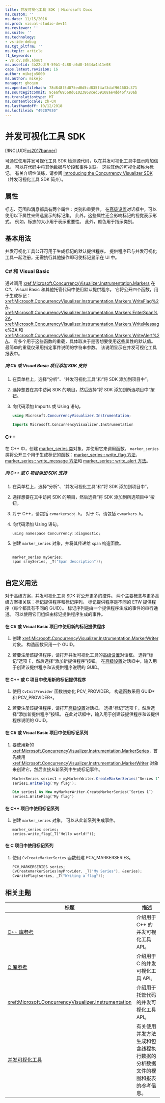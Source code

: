 ```yaml
---
title: 并发可视化工具 SDK | Microsoft Docs
ms.custom: ''
ms.date: 11/15/2016
ms.prod: visual-studio-dev14
ms.reviewer: ''
ms.suite: ''
ms.technology:
- vs-ide-debug
ms.tgt_pltfrm: ''
ms.topic: article
f1_keywords:
- vs.cv.sdk.about
ms.assetid: 4b22cdf9-59b1-4c88-a6d8-1644a4a11e08
caps.latest.revision: 16
author: mikejo5000
ms.author: mikejo
manager: ghogen
ms.openlocfilehash: 78d848f5d075ed0d5cd835f4af3daf964603c371
ms.sourcegitcommit: 9ceaf69568d61023868ced59108ae4dd46f720ab
ms.translationtype: MT
ms.contentlocale: zh-CN
ms.lasthandoff: 10/12/2018
ms.locfileid: "49207930"
---
```

# <a name="concurrency-visualizer-sdk"></a>并发可视化工具 SDK
[!INCLUDE[vs2017banner](../includes/vs2017banner.md)]

可通过使用并发可视化工具 SDK 检测源代码，以在并发可视化工具中显示附加信息。 可以在代码中将其他数据与阶段和事件关联。 这些其他的可视化被称为标记。  有关介绍性演练，请参阅 [Introducing the Concurrency Visualizer SDK](http://go.microsoft.com/fwlink/?LinkId=235405)（并发可视化工具 SDK 简介）。  
  
## <a name="properties"></a>属性  
 标志、范围和消息都具有两个属性：类别和重要性。 在[高级设置](../profiling/advanced-settings-dialog-box-concurrency-visualizer.md)对话框中，可以使用以下属性来筛选显示的标记集。 此外，这些属性还会影响标记的视觉表示形式。 例如，标志的大小用于表示重要性。 此外，颜色用于指示类别。  
  
## <a name="basic-usage"></a>基本用法  
 并发可视化工具公开可用于生成标记的默认提供程序。 提供程序已与并发可视化工具一起注册，无需执行其他操作即可使标记显示在 UI 中。  
  
### <a name="c-and-visual-basic"></a>C# 和 Visual Basic  
 通过调用 <xref:Microsoft.ConcurrencyVisualizer.Instrumentation.Markers> 在 C#、Visual Basic 和其他托管代码中使用默认提供程序。 它将公开四个函数，用于生成标记：<xref:Microsoft.ConcurrencyVisualizer.Instrumentation.Markers.WriteFlag%2A>、<xref:Microsoft.ConcurrencyVisualizer.Instrumentation.Markers.EnterSpan%2A>、<xref:Microsoft.ConcurrencyVisualizer.Instrumentation.Markers.WriteMessage%2A> 和 <xref:Microsoft.ConcurrencyVisualizer.Instrumentation.Markers.WriteAlert%2A>。 有多个用于这些函数的重载，具体取决于是否想要使用这些属性的默认值。  最简单的重载仅采用指定事件说明的字符串参数。 该说明显示在并发可视化工具报表中。  
  
##### <a name="to-add-sdk-support-to-a-c-or-visual-basic-project"></a>向 C# 或 Visual Basic 项目添加 SDK 支持  
  
1.  在菜单栏上，选择“分析”、“并发可视化工具”和“将 SDK 添加到项目中”。  
  
2.  选择想要在其中访问 SDK 的项目，然后选择“将 SDK 添加到所选项目中”按钮。  
  
3.  向代码添加 Imports 或 Using 语句。  
  
    ```csharp  
    using Microsoft.ConcurrencyVisualizer.Instrumentation;  
    ```  
  
    ```vb  
    Imports Microsoft.ConcurrencyVisualizer.Instrumentation  
    ```  
  
### <a name="c"></a>C++  
 在 C++ 中，创建 [marker_series 类](../profiling/marker-series-class.md)对象，并使用它来调用函数。  `marker_series` 类将公开三个用于生成标记的函数：[marker_series:: write_flag 方法](../profiling/marker-series-write-flag-method.md)、[marker_series:: write_message 方法](../profiling/marker-series-write-message-method.md)和 [marker_series:: write_alert 方法](../profiling/marker-series-write-alert-method.md)。  
  
##### <a name="to-add-sdk-support-to-a-c-or-c-project"></a>向 C++ 或 C 项目添加 SDK 支持  
  
1.  在菜单栏上，选择“分析”、“并发可视化工具”和“将 SDK 添加到项目中”。  
  
2.  选择想要在其中访问 SDK 的项目，然后选择“将 SDK 添加到所选项目中”按钮。  
  
3.  对于 C++，请包括 `cvmarkersobj.h`。 对于 C，请包括 `cvmarkers.h`。  
  
4.  向代码添加 Using 语句。  
  
    ```  
    using namespace Concurrency::diagnostic;  
    ```  
  
5.  创建 `marker_series` 对象，并将其传递给 `span` 构造函数。  
  
    ```cpp  
  
    marker_series mySeries;  
    span s(mySeries, _T("Span description"));  
  
    ```  
  
## <a name="custom-usage"></a>自定义用法  
 对于高级方案，并发可视化工具 SDK 将公开更多的控件。  两个主要概念与更多高级方案相关联：标记提供程序和标记序列。 标记提供程序是不同的 ETW 提供程序（每个都具有不同的 GUID）。 标记序列是由一个提供程序生成的事件的串行通道。 可以使用它们组织由标记提供程序生成的事件。  
  
#### <a name="to-use-a-new-marker-provider-in-a-c-or-visual-basic-project"></a>在 C# 或 Visual Basic 项目中使用新的标记提供程序  
  
1.  创建 <xref:Microsoft.ConcurrencyVisualizer.Instrumentation.MarkerWriter> 对象。  构造函数采用一个 GUID。  
  
2.  若要注册该提供程序，请打开并发可视化工具的[高级设置](../profiling/advanced-settings-dialog-box-concurrency-visualizer.md)对话框。  选择“标记”选项卡，然后选择“添加新提供程序”按钮。 在[高级设置](../profiling/advanced-settings-dialog-box-concurrency-visualizer.md)对话框中，输入用于创建该提供程序和该提供程序说明的 GUID。  
  
#### <a name="to-use-a-new-marker-provider-in-a-c-or-c-project"></a>在 C++ 或 C 项目中使用新的标记提供程序  
  
1.  使用 `CvInitProvider` 函数初始化 PCV_PROVIDER。  构造函数采用 GUID* 和 PCV_PROVIDER\*。  
  
2.  若要注册该提供程序，请打开[高级设置](../profiling/advanced-settings-dialog-box-concurrency-visualizer.md)对话框。  选择“标记”选项卡，然后选择“添加新提供程序”按钮。 在此对话框中，输入用于创建该提供程序和该提供程序说明的 GUID。  
  
#### <a name="to-use-a-marker-series-in-a-c-or-visual-basic-project"></a>在 C# 或 Visual Basic 项目中使用标记系列  
  
1.  要使用新的 <xref:Microsoft.ConcurrencyVisualizer.Instrumentation.MarkerSeries>，首先使用 <xref:Microsoft.ConcurrencyVisualizer.Instrumentation.MarkerWriter> 对象来创建它，然后直接从新系列中生成标记事件。  
  
    ```csharp  
    MarkerSeries series1 = myMarkerWriter.CreateMarkerSeries(″Series 1″);  
    series1.WriteFlag(″My flag″);  
    ```  
  
    ```vb  
    Dim series1 As New myMarkerWriter.CreateMarkerSeries(″Series 1″)  
    series1.WriteFlag(″My flag″)  
    ```  
  
#### <a name="to-use-a-marker-series-in-a-c-project"></a>在 C++ 项目中使用标记系列  
  
1.  创建 `marker_series` 对象。  可以从此新系列生成事件。  
  
    ```scr  
    marker_series series;  
    series.write_flag(_T("Hello world!"));  
    ```  
  
#### <a name="to-use-a-marker-series-in-a-c-project"></a>在 C 项目中使用标记系列  
  
1.  使用 `CvCreateMarkerSeries` 函数创建 PCV_MARKERSERIES。  
  
    ```cpp  
    PCV_MARKERSERIES series;  
    CvCreatemarkerSeries(myProvider, _T("My Series"), &series);  
    CvWriteFlag(series, _T("Writing a flag"));  
    ```  
  
## <a name="related-topics"></a>相关主题  
  
|标题|描述|  
|-----------|-----------------|  
|[C++ 库参考](../profiling/cpp-library-reference.md)|介绍用于 C++ 的并发可视化工具 API。|  
|[C 库参考](../profiling/c-library-reference.md)|介绍用于 C 的并发可视化工具 API。|  
|<xref:Microsoft.ConcurrencyVisualizer.Instrumentation>|介绍用于托管代码的并发可视化工具 API。|  
|[并发可视化工具](../profiling/concurrency-visualizer.md)|有关使用并发方法生成和包含线程执行数据的分析数据文件的视图和报表的参考信息。|



